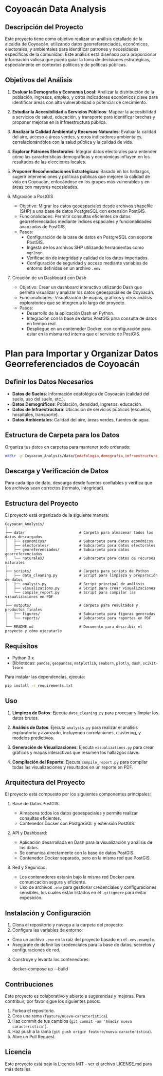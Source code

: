 # Coyoacán Data Analysis

## Descripción del Proyecto

Este proyecto tiene como objetivo realizar un análisis detallado de la alcaldía de Coyoacán, utilizando datos georreferenciados, económicos, electorales, y ambientales para identificar patrones y necesidades específicas de la comunidad. Este análisis está diseñado para proporcionar información valiosa que pueda guiar la toma de decisiones estratégicas, especialmente en contextos políticos y de políticas públicas.

## Objetivos del Análisis

1. **Evaluar la Demografía y Economía Local**: Analizar la distribución de la población, ingresos, empleo, y otros indicadores económicos clave para identificar áreas con alta vulnerabilidad o potencial de crecimiento.

2. **Estudiar la Accesibilidad a Servicios Públicos**: Mapear la accesibilidad a servicios de salud, educación, y transporte para identificar brechas y proponer mejoras en la infraestructura pública.

3. **Analizar la Calidad Ambiental y Recursos Naturales**: Evaluar la calidad del aire, acceso a áreas verdes, y otros indicadores ambientales, correlacionándolos con la salud pública y la calidad de vida.

4. **Explorar Patrones Electorales**: Integrar datos electorales para entender cómo las características demográficas y económicas influyen en los resultados de las elecciones locales.

5. **Proponer Recomendaciones Estratégicas**: Basado en los hallazgos, sugerir intervenciones y políticas públicas que mejoren la calidad de vida en Coyoacán, enfocándose en los grupos más vulnerables y en áreas con mayores necesidades.


6. Migración a PostGIS
   - Objetivo: Migrar los datos geoespaciales desde archivos shapefile (SHP) a una base de datos PostgreSQL con extensión PostGIS.
   - Funcionalidades: Permitir consultas eficientes de datos georreferenciados mediante índices espaciales y funcionalidades avanzadas de PostGIS.
   - Pasos:
     - Configuración de la base de datos en PostgreSQL con soporte PostGIS.
     - Ingesta de los archivos SHP utilizando herramientas como `ogr2ogr`.
     - Verificación de integridad y calidad de los datos importados.
     - Configuración de seguridad y acceso mediante variables de entorno definidas en un archivo `.env`.

7. Creación de un Dashboard con Dash
   - Objetivo: Crear un dashboard interactivo utilizando Dash que permita visualizar y analizar los datos geoespaciales de Coyoacán.
   - Funcionalidades: Visualización de mapas, gráficos y otros análisis exploratorios que se integren a lo largo del proyecto.
   - Pasos:
     - Desarrollo de la aplicación Dash en Python.
     - Integración con la base de datos PostGIS para consulta de datos en tiempo real.
     - Despliegue en un contenedor Docker, con configuración para estar en la misma red interna que el servicio de PostGIS.


# Plan para Importar y Organizar Datos Georreferenciados de Coyoacán


## Definir los Datos Necesarios

- **Datos de Suelos**: Información edafológica de Coyoacán (calidad del suelo, uso del suelo, etc.).
- **Datos Demográficos**: Población, densidad, ingresos, educación.
- **Datos de Infraestructura**: Ubicación de servicios públicos (escuelas, hospitales, transporte).
- **Datos Ambientales**: Calidad del aire, áreas verdes, fuentes de agua.

## Estructura de Carpeta para los Datos

Organiza tus datos en carpetas para mantener todo ordenado:

```bash
mkdir -p Coyoacan_Analysis/data/{edafologia,demografia,infraestructura,ambientales}
```

## Descarga y Verificación de Datos

Para cada tipo de dato, descarga desde fuentes confiables y verifica que los archivos sean correctos (formato, integridad).

## Estructura del Proyecto

El proyecto está organizado de la siguiente manera:

```
Coyoacan_Analysis/
│
├── data/                         # Carpeta para almacenar todos los datos descargados
│   ├── economicos/               # Subcarpeta para datos económicos
│   ├── electorales/              # Subcarpeta para datos electorales
│   ├── georeferenciados/         # Subcarpeta para datos georreferenciados
│   └── naturales/                # Subcarpeta para datos de recursos naturales
│
├── scripts/                      # Carpeta para scripts de Python
│   ├── data_cleaning.py          # Script para limpieza y preparación de datos
│   ├── analysis.py               # Script principal de análisis
│   ├── visualizations.py         # Script para crear visualizaciones
│   └── compile_report.py         # Script para compilar las visualizaciones en PDF
│
├── outputs/                      # Carpeta para resultados y productos finales
│   ├── figures/                  # Subcarpeta para figuras generadas
│   └── reports/                  # Subcarpeta para reportes en PDF
│
└── README.md                     # Documento para describir el proyecto y cómo ejecutarlo
```

## Requisitos

- Python 3.x
- Bibliotecas: `pandas`, `geopandas`, `matplotlib`, `seaborn`, `plotly`, `dash`, `scikit-learn`

Para instalar las dependencias, ejecuta:

```bash
pip install -r requirements.txt
```

## Uso

1. **Limpieza de Datos**: Ejecuta `data_cleaning.py` para procesar y limpiar los datos brutos.

2. **Análisis de Datos**: Ejecuta `analysis.py` para realizar el análisis exploratorio y avanzado, incluyendo correlaciones, clustering, y modelos predictivos.

3. **Generación de Visualizaciones**: Ejecuta `visualizations.py` para crear gráficos y mapas interactivos que resumen los hallazgos clave.

4. **Compilación del Reporte**: Ejecuta `compile_report.py` para compilar todas las visualizaciones y resultados en un reporte en PDF.


## Arquitectura del Proyecto
El proyecto está compuesto por los siguientes componentes principales:

1. Base de Datos PostGIS:
   - Almacena todos los datos geoespaciales y permite realizar consultas eficientes.
   - Contenedor Docker con PostgreSQL y extensión PostGIS.

2. API y Dashboard:
   - Aplicación desarrollada en Dash para la visualización y análisis de los datos.
   - Se comunica directamente con la base de datos PostGIS.
   - Contenedor Docker separado, pero en la misma red que PostGIS.

3. Red y Seguridad:
   - Los contenedores estarán bajo la misma red Docker para comunicación segura y eficiente.
   - Uso de archivos `.env` para gestionar credenciales y configuraciones sensibles, los cuales están listados en el `.gitignore` para evitar exposición.

## Instalación y Configuración
1. Clona el repositorio y navega a la carpeta del proyecto:
2. Configura las variables de entorno:
- Crea un archivo `.env` en la raíz del proyecto basado en el `.env.example`.
- Asegúrate de definir las credenciales para la base de datos, secretos y configuraciones de red.

3. Construye y levanta los contenedores:
	
	docker-compose up --build


## Contribuciones

Este proyecto es colaborativo y abierto a sugerencias y mejoras. Para contribuir, por favor sigue los siguientes pasos:

1. Forkea el repositorio.
2. Crea una rama (`feature/nueva-caracteristica`).
3. Haz commit de tus cambios (`git commit -am 'Añadir nueva característica'`).
4. Haz push a la rama (`git push origin feature/nueva-caracteristica`).
5. Abre un Pull Request.

## Licencia

Este proyecto está bajo la Licencia MIT - ver el archivo LICENSE.md para más detalles.
